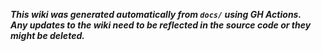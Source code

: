 ***This wiki was generated automatically from `docs/` using GH Actions.***\
***Any updates to the wiki need to be reflected in the source code or they might be deleted.***
